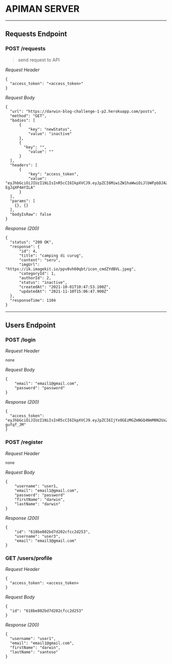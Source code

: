 # APIMAN SERVER

---

## Requests Endpoint

### POST /requests

> send request to API

_Request Header_

```
{
  "access_token": "<access_token>"
}
```

_Request Body_

```
{
  "url": "https://darwin-blog-challenge-1-p2.herokuapp.com/posts",
  "method": "GET",
  "bodies": [
      {
          "key": "newStatus",
          "value": "inactive"
      },
      {
        "key": "",
          "value": ""
      }
  ],
  "headers": [
      {
          "key": "access_token",
          "value": "eyJhbGciOiJIUzI1NiIsInR5cCI6IkpXVCJ9.eyJpZCI6MiwiZW1haWwiOiJlbWFpbDJAZ21haWwuY29tIiwicm9sZSI6ImFkbWluIiwiaWF0IjoxNjM2NTU0NzMzfQ.UY8zrn9RxxWeMORc5F5O8UFp0cgUCL-EgJqXP4mYILA"
      }
  ],
  "params": [
    {}, {}
  ],
  "bodyIsRaw": false
}
```

_Response (200)_

```
{
  "status": "200 OK",
  "response": {
      "id": 4,
      "title": "camping di curug",
      "content": "seru",
      "imgUrl": "https://ik.imagekit.io/ppv8vh60qbt/icon_cmdZYdBVL.jpeg",
      "categoryId": 1,
      "authorId": 2,
      "status": "inactive",
      "createdAt": "2021-10-01T10:47:53.100Z",
      "updatedAt": "2021-11-10T15:06:47.900Z"
  },
  "responseTime": 1104
}
```

---

## Users Endpoint

### POST /login

_Request Header_

```
none
```

_Request Body_

```
{
    "email": "email1@gmail.com",
    "password": "password"
}
```

_Response (200)_

```
{
  "access_token": "eyJhbGciOiJIUzI1NiIsInR5cCI6IkpXVCJ9.eyJpZCI6IjYxOGEzMGZmNGQ4NmM0N2UxZTQ0NmQ5ZCIsInVzZXJuYW1lIjoidXNlcjEiLCJlbWFpbCI6ImVtYWlsMUBnbWFpbC5jb20iLCJpYXQiOjE2MzY1NTgyOTh9.kMKPylJswerXnmihQ0r9G1FG7Oxkt5Copg-gufqf_JM"
}
```

### POST /register

_Request Header_

```
none
```

_Request Body_

```
{
    "username": "user1,
    "email": "email1@gmail.com",
    "password": "password"
    "firstName": "darwin",
    "lastName": "darwin"
}
```

_Response (200)_

```
{
    "id": "618be802bd7d202cfcc2d253",
    "username": "user3",
    "email": "email3@gmail.com"
}
```

### GET /users/profile

_Request Header_

```
{
  "access_token": <access_token>
}
```

_Request Body_

```
{
  "id": "618be802bd7d202cfcc2d253"
}
```

_Response (200)_

```
{
  "username": "user1",
  "email": "email1@gmail.com",
  "firstName": "darwin",
  "lastName": "santoso"
}
```
